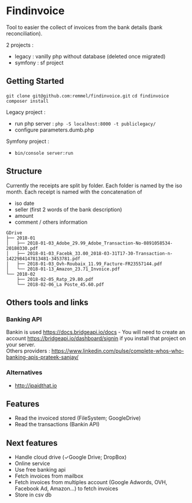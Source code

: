 # Findinvoice

Tool to easier the collect of invoices from the bank details (bank reconciliation).

2 projects :
- legacy : vanilly php without database (deleted once migrated)
- symfony : sf project

## Getting Started

`git clone git@github.com:remmel/findinvoice.git`
`cd findinvoice`  
`composer install`  

Legacy project : 
- run php server : `php -S localhost:8000 -t publiclegacy/`
- configure parameters.dumb.php

Symfony project :
- `bin/console server:run`

## Structure

Currently the receipts are split by folder. Each folder is named by the iso month.
Each receipt is named with the concatenation of 
- iso date
- seller (first 2 words of the bank description)
- amount
- comment / others information

```
GDrive
├── 2018-01
│   ├── 2018-01-03_Adobe_29.99_Adobe_Transaction-No-0891058534-20180330.pdf
│   ├── 2018-01-03_Facebk_33.00_2018-03-31T17-30-Transaction-n-1422984147813481-3453781.pdf
│   ├── 2018-01-03_Ovh-Roubaix_11.99_Facture-FR23557144.pdf
│   └── 2018-01-13_Amazon_23.71_Invoice.pdf
└── 2018-02
    ├── 2018-02-05_Ratp_29.80.pdf
    └── 2018-02-06_La Poste_45.60.pdf
```

## Others tools and links

### Banking API

Bankin is used https://docs.bridgeapi.io/docs - You will need to create an account https://bridgeapi.io/dashboard/signin if you install that project on your server.  
Others providers : https://www.linkedin.com/pulse/complete-whos-who-banking-apis-prateek-sanjay/

### Alternatives

- http://ipaidthat.io

## Features
- Read the invoiced stored (FileSystem; GoogleDrive)
- Read the transactions (Bankin API)  

## Next features
- Handle cloud drive (✓Google Drive; DropBox)
- Online service
- Use free banking api
- Fetch invoices from mailbox
- Fetch invoices from multiples account (Google Adwords, OVH, Facebook Ad, Amazon...) to fetch invoices
- Store in csv db
